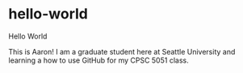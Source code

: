 # hello-world
Hello World


This is Aaron! I am a graduate student here at Seattle University and learning a how to use GitHub for my CPSC 5051 class.
